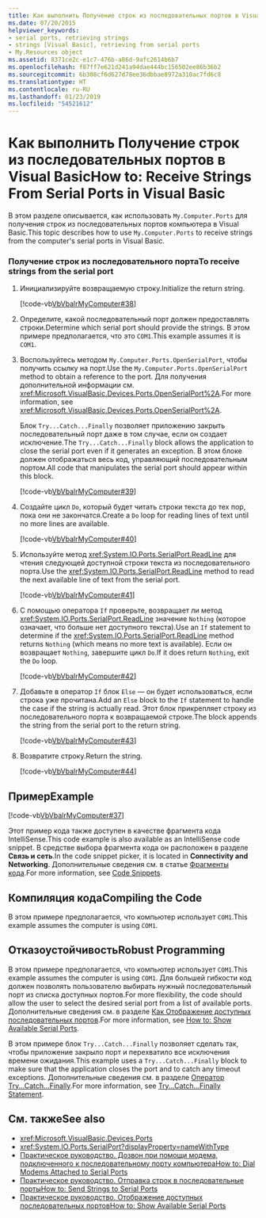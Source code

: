 ```yaml
---
title: Как выполнить Получение строк из последовательных портов в Visual Basic
ms.date: 07/20/2015
helpviewer_keywords:
- serial ports, retrieving strings
- strings [Visual Basic], retrieving from serial ports
- My.Resources object
ms.assetid: 8371ce2c-e1c7-476b-a86d-9afc2614b6b7
ms.openlocfilehash: f87ff7e621d241a94dae444bc156502ee86b36b2
ms.sourcegitcommit: 6b308cf6d627d78ee36dbbae8972a310ac7fd6c8
ms.translationtype: HT
ms.contentlocale: ru-RU
ms.lasthandoff: 01/23/2019
ms.locfileid: "54521612"
---
```

# <a name="how-to-receive-strings-from-serial-ports-in-visual-basic"></a><span data-ttu-id="12e53-102">Как выполнить Получение строк из последовательных портов в Visual Basic</span><span class="sxs-lookup"><span data-stu-id="12e53-102">How to: Receive Strings From Serial Ports in Visual Basic</span></span>
<span data-ttu-id="12e53-103">В этом разделе описывается, как использовать `My.Computer.Ports` для получения строк из последовательных портов компьютера в Visual Basic.</span><span class="sxs-lookup"><span data-stu-id="12e53-103">This topic describes how to use `My.Computer.Ports` to receive strings from the computer's serial ports in Visual Basic.</span></span>  
  
### <a name="to-receive-strings-from-the-serial-port"></a><span data-ttu-id="12e53-104">Получение строк из последовательного порта</span><span class="sxs-lookup"><span data-stu-id="12e53-104">To receive strings from the serial port</span></span>  
  
1.  <span data-ttu-id="12e53-105">Инициализируйте возвращаемую строку.</span><span class="sxs-lookup"><span data-stu-id="12e53-105">Initialize the return string.</span></span>  
  
     [!code-vb[VbVbalrMyComputer#38](../../../../visual-basic/developing-apps/programming/computer-resources/codesnippet/VisualBasic/how-to-receive-strings-from-serial-ports_1.vb)]  
  
2.  <span data-ttu-id="12e53-106">Определите, какой последовательный порт должен предоставлять строки.</span><span class="sxs-lookup"><span data-stu-id="12e53-106">Determine which serial port should provide the strings.</span></span> <span data-ttu-id="12e53-107">В этом примере предполагается, что это `COM1`.</span><span class="sxs-lookup"><span data-stu-id="12e53-107">This example assumes it is `COM1`.</span></span>  
  
3.  <span data-ttu-id="12e53-108">Воспользуйтесь методом `My.Computer.Ports.OpenSerialPort`, чтобы получить ссылку на порт.</span><span class="sxs-lookup"><span data-stu-id="12e53-108">Use the `My.Computer.Ports.OpenSerialPort` method to obtain a reference to the port.</span></span> <span data-ttu-id="12e53-109">Для получения дополнительной информации см. <xref:Microsoft.VisualBasic.Devices.Ports.OpenSerialPort%2A>.</span><span class="sxs-lookup"><span data-stu-id="12e53-109">For more information, see <xref:Microsoft.VisualBasic.Devices.Ports.OpenSerialPort%2A>.</span></span>  
  
     <span data-ttu-id="12e53-110">Блок `Try...Catch...Finally` позволяет приложению закрыть последовательный порт даже в том случае, если он создает исключение.</span><span class="sxs-lookup"><span data-stu-id="12e53-110">The `Try...Catch...Finally` block allows the application to close the serial port even if it generates an exception.</span></span> <span data-ttu-id="12e53-111">В этом блоке должен отображаться весь код, управляющий последовательным портом.</span><span class="sxs-lookup"><span data-stu-id="12e53-111">All code that manipulates the serial port should appear within this block.</span></span>  
  
     [!code-vb[VbVbalrMyComputer#39](../../../../visual-basic/developing-apps/programming/computer-resources/codesnippet/VisualBasic/how-to-receive-strings-from-serial-ports_2.vb)]  
  
4.  <span data-ttu-id="12e53-112">Создайте цикл `Do`, который будет читать строки текста до тех пор, пока они не закончатся.</span><span class="sxs-lookup"><span data-stu-id="12e53-112">Create a `Do` loop for reading lines of text until no more lines are available.</span></span>  
  
     [!code-vb[VbVbalrMyComputer#40](../../../../visual-basic/developing-apps/programming/computer-resources/codesnippet/VisualBasic/how-to-receive-strings-from-serial-ports_3.vb)]  
  
5.  <span data-ttu-id="12e53-113">Используйте метод <xref:System.IO.Ports.SerialPort.ReadLine> для чтения следующей доступной строки текста из последовательного порта.</span><span class="sxs-lookup"><span data-stu-id="12e53-113">Use the <xref:System.IO.Ports.SerialPort.ReadLine> method to read the next available line of text from the serial port.</span></span>  
  
     [!code-vb[VbVbalrMyComputer#41](../../../../visual-basic/developing-apps/programming/computer-resources/codesnippet/VisualBasic/how-to-receive-strings-from-serial-ports_4.vb)]  
  
6.  <span data-ttu-id="12e53-114">С помощью оператора `If` проверьте, возвращает ли метод <xref:System.IO.Ports.SerialPort.ReadLine> значение `Nothing` (которое означает, что больше нет доступного текста).</span><span class="sxs-lookup"><span data-stu-id="12e53-114">Use an `If` statement to determine if the <xref:System.IO.Ports.SerialPort.ReadLine> method returns `Nothing` (which means no more text is available).</span></span> <span data-ttu-id="12e53-115">Если он возвращает `Nothing`, завершите цикл `Do`.</span><span class="sxs-lookup"><span data-stu-id="12e53-115">If it does return `Nothing`, exit the `Do` loop.</span></span>  
  
     [!code-vb[VbVbalrMyComputer#42](../../../../visual-basic/developing-apps/programming/computer-resources/codesnippet/VisualBasic/how-to-receive-strings-from-serial-ports_5.vb)]  
  
7.  <span data-ttu-id="12e53-116">Добавьте в оператор `If` блок `Else` — он будет использоваться, если строка уже прочитана.</span><span class="sxs-lookup"><span data-stu-id="12e53-116">Add an `Else` block to the `If` statement to handle the case if the string is actually read.</span></span> <span data-ttu-id="12e53-117">Этот блок прикрепляет строку из последовательного порта к возвращаемой строке.</span><span class="sxs-lookup"><span data-stu-id="12e53-117">The block appends the string from the serial port to the return string.</span></span>  
  
     [!code-vb[VbVbalrMyComputer#43](../../../../visual-basic/developing-apps/programming/computer-resources/codesnippet/VisualBasic/how-to-receive-strings-from-serial-ports_6.vb)]  
  
8.  <span data-ttu-id="12e53-118">Возвратите строку.</span><span class="sxs-lookup"><span data-stu-id="12e53-118">Return the string.</span></span>  
  
     [!code-vb[VbVbalrMyComputer#44](../../../../visual-basic/developing-apps/programming/computer-resources/codesnippet/VisualBasic/how-to-receive-strings-from-serial-ports_7.vb)]  
  
## <a name="example"></a><span data-ttu-id="12e53-119">Пример</span><span class="sxs-lookup"><span data-stu-id="12e53-119">Example</span></span>  
 [!code-vb[VbVbalrMyComputer#37](../../../../visual-basic/developing-apps/programming/computer-resources/codesnippet/VisualBasic/how-to-receive-strings-from-serial-ports_8.vb)]  
  
 <span data-ttu-id="12e53-120">Этот пример кода также доступен в качестве фрагмента кода IntelliSense.</span><span class="sxs-lookup"><span data-stu-id="12e53-120">This code example is also available as an IntelliSense code snippet.</span></span> <span data-ttu-id="12e53-121">В средстве выбора фрагмента кода он расположен в разделе **Связь и сеть**.</span><span class="sxs-lookup"><span data-stu-id="12e53-121">In the code snippet picker, it is located in **Connectivity and Networking**.</span></span> <span data-ttu-id="12e53-122">Дополнительные сведения см. в статье [Фрагменты кода](/visualstudio/ide/code-snippets).</span><span class="sxs-lookup"><span data-stu-id="12e53-122">For more information, see [Code Snippets](/visualstudio/ide/code-snippets).</span></span>  
  
## <a name="compiling-the-code"></a><span data-ttu-id="12e53-123">Компиляция кода</span><span class="sxs-lookup"><span data-stu-id="12e53-123">Compiling the Code</span></span>  
 <span data-ttu-id="12e53-124">В этом примере предполагается, что компьютер использует `COM1`.</span><span class="sxs-lookup"><span data-stu-id="12e53-124">This example assumes the computer is using `COM1`.</span></span>  
  
## <a name="robust-programming"></a><span data-ttu-id="12e53-125">Отказоустойчивость</span><span class="sxs-lookup"><span data-stu-id="12e53-125">Robust Programming</span></span>  
 <span data-ttu-id="12e53-126">В этом примере предполагается, что компьютер использует `COM1`.</span><span class="sxs-lookup"><span data-stu-id="12e53-126">This example assumes the computer is using `COM1`.</span></span> <span data-ttu-id="12e53-127">Для большей гибкости код должен позволять пользователю выбирать нужный последовательный порт из списка доступных портов.</span><span class="sxs-lookup"><span data-stu-id="12e53-127">For more flexibility, the code should allow the user to select the desired serial port from a list of available ports.</span></span> <span data-ttu-id="12e53-128">Дополнительные сведения см. в разделе [Как Отображение доступных последовательных портов](../../../../visual-basic/developing-apps/programming/computer-resources/how-to-show-available-serial-ports.md).</span><span class="sxs-lookup"><span data-stu-id="12e53-128">For more information, see [How to: Show Available Serial Ports](../../../../visual-basic/developing-apps/programming/computer-resources/how-to-show-available-serial-ports.md).</span></span>  
  
 <span data-ttu-id="12e53-129">В этом примере блок `Try...Catch...Finally` позволяет сделать так, чтобы приложение закрыло порт и перехватило все исключения времени ожидания.</span><span class="sxs-lookup"><span data-stu-id="12e53-129">This example uses a `Try...Catch...Finally` block to make sure that the application closes the port and to catch any timeout exceptions.</span></span> <span data-ttu-id="12e53-130">Дополнительные сведения см. в разделе [Оператор Try...Catch...Finally](../../../../visual-basic/language-reference/statements/try-catch-finally-statement.md).</span><span class="sxs-lookup"><span data-stu-id="12e53-130">For more information, see [Try...Catch...Finally Statement](../../../../visual-basic/language-reference/statements/try-catch-finally-statement.md).</span></span>  
  
## <a name="see-also"></a><span data-ttu-id="12e53-131">См. также</span><span class="sxs-lookup"><span data-stu-id="12e53-131">See also</span></span>
- <xref:Microsoft.VisualBasic.Devices.Ports>
- <xref:System.IO.Ports.SerialPort?displayProperty=nameWithType>
- [<span data-ttu-id="12e53-132">Практическое руководство. Дозвон при помощи модема, подключенного к последовательному порту компьютера</span><span class="sxs-lookup"><span data-stu-id="12e53-132">How to: Dial Modems Attached to Serial Ports</span></span>](../../../../visual-basic/developing-apps/programming/computer-resources/how-to-dial-modems-attached-to-serial-ports.md)
- [<span data-ttu-id="12e53-133">Практическое руководство. Отправка строк в последовательные порты</span><span class="sxs-lookup"><span data-stu-id="12e53-133">How to: Send Strings to Serial Ports</span></span>](../../../../visual-basic/developing-apps/programming/computer-resources/how-to-send-strings-to-serial-ports.md)
- [<span data-ttu-id="12e53-134">Практическое руководство. Отображение доступных последовательных портов</span><span class="sxs-lookup"><span data-stu-id="12e53-134">How to: Show Available Serial Ports</span></span>](../../../../visual-basic/developing-apps/programming/computer-resources/how-to-show-available-serial-ports.md)
